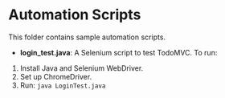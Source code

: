 # Automation Scripts
This folder contains sample automation scripts.
- **login_test.java**: A Selenium script to test TodoMVC.
To run:
1. Install Java and Selenium WebDriver.
2. Set up ChromeDriver.
3. Run: `java LoginTest.java`